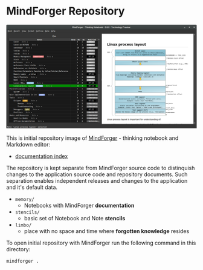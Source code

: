 # MindForger Repository

![MindForger](memory/mindforger/mindforger.png)

This is initial repository image of
[MindForger](https://github.com/dvorka/mindforger) - thinking notebook
and Markdown editor:

* [documentation index](memory/mindforger/index.md)

The repository is kept separate from MindForger source code to
distinquish changes to the application source code and repository
documents. Such separation enables independent releases and changes to
the application and it's default data.

* `memory/`
    * Notebooks with MindForger **documentation**
* `stencils/`
    * basic set of Notebook and Note **stencils**
* `limbo/`
    * place with no space and time where **forgotten knowledge** resides

To open initial repository with MindForger run the following command in 
this directory:

```sh
mindforger .
```
